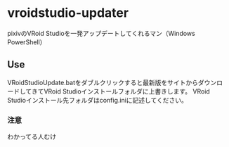 # vroidstudio-updater
pixivのVRoid Studioを一発アップデートしてくれるマン（Windows PowerShell）

## Use
VRoidStudioUpdate.batをダブルクリックすると最新版をサイトからダウンロードしてきてVRoid Studioインストールフォルダに上書きします。
VRoid Studioインストール先フォルダはconfig.iniに記述してください。

### 注意
わかってる人むけ
